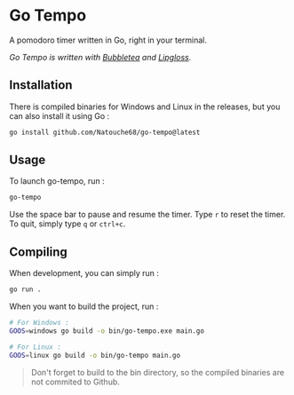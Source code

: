 # Go Tempo

A pomodoro timer written in Go, right in your terminal.

_Go Tempo is written with [Bubbletea](https://github.com/charmbracelet/bubbletea) and [Lipgloss](https://github.com/charmbracelet/lipgloss)._

## Installation

There is compiled binaries for Windows and Linux in the releases, but you can also install it using Go :

```sh
go install github.com/Natouche68/go-tempo@latest
```

## Usage

To launch go-tempo, run :

```sh
go-tempo
```

Use the space bar to pause and resume the timer. Type `r` to reset the timer. To quit, simply type `q` or `ctrl+c`.

## Compiling

When development, you can simply run :

```sh
go run .
```

When you want to build the project, run :

```sh
# For Windows :
GOOS=windows go build -o bin/go-tempo.exe main.go

# For Linux :
GOOS=linux go build -o bin/go-tempo main.go
```

> Don't forget to build to the bin directory, so the compiled binaries are not commited to Github.
